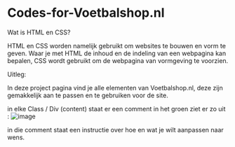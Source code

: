 # Codes-for-Voetbalshop.nl

Wat is HTML en CSS?

HTML en CSS worden namelijk gebruikt om websites te bouwen en vorm te geven. 
Waar je met HTML de inhoud en de indeling van een webpagina kan bepalen, 
CSS wordt gebruikt om de webpagina van vormgeving te voorzien.


Uitleg:

In deze project pagina vind je alle elementen van Voetbalshop.nl, 
deze zijn gemakkelijk aan te passen en te gebruiken voor de site.

in elke Class / Div (content) staat er een comment in het groen ziet er zo uit : ![image](https://user-images.githubusercontent.com/123725710/219601956-269deebc-9242-4356-ae9c-42ec258697d3.png)

in die comment staat een instructie over hoe en wat je wilt aanpassen naar wens.




